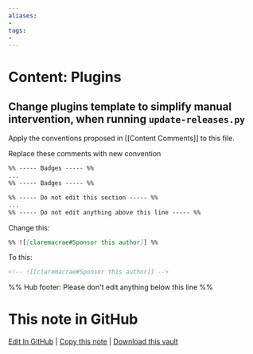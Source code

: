 ```yaml
---
aliases:
- 
tags:
- 
---
```


# Content: Plugins

## Change plugins template to simplify manual intervention, when running `update-releases.py`

Apply the conventions proposed in [[Content Comments]] to this file.



Replace these comments with new convention

```markdown
%% ----- Badges ----- %%
...
%% ----- Badges ----- %%

%% ----- Do not edit this section ----- %%
...
%% ----- Do not edit anything above this line ----- %% 
```



Change this:

```markdown
%% ![[claremacrae#Sponsor this author]] %%
```

To this:

```markdown
<!-- ![[claremacrae#Sponsor this author]] -->
```




%% Hub footer: Please don't edit anything below this line %%

# This note in GitHub

<span class="git-footer">[Edit In GitHub](https://github.dev/obsidian-community/obsidian-hub/blob/main/00%20-%20Contribute%20to%20the%20Obsidian%20Hub/03%20Contributor%20Notes/03.02%20Design%20Decisions/Content%20Plugins.md "git-hub-edit-note") | [Copy this note](https://raw.githubusercontent.com/obsidian-community/obsidian-hub/main/00%20-%20Contribute%20to%20the%20Obsidian%20Hub/03%20Contributor%20Notes/03.02%20Design%20Decisions/Content%20Plugins.md "git-hub-copy-note") | [Download this vault](https://github.com/obsidian-community/obsidian-hub/archive/refs/heads/main.zip "git-hub-download-vault") </span>
